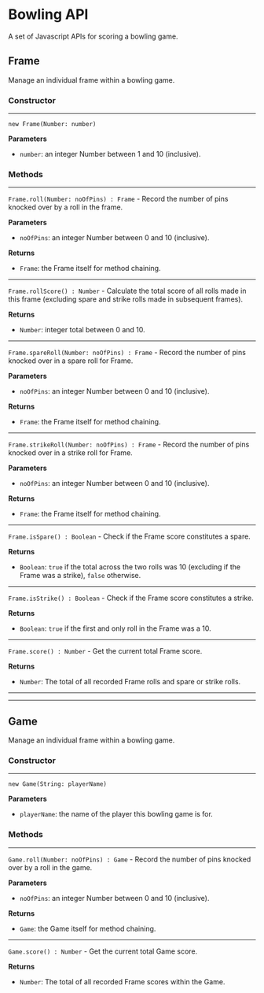 # Bowling API

A set of Javascript APIs for scoring a bowling game.

## Frame

Manage an individual frame within a bowling game.

### Constructor
---
`new Frame(Number: number)`

__Parameters__
- `number`: an integer Number between 1 and 10 (inclusive).

### Methods
---
`Frame.roll(Number: noOfPins) : Frame` - Record the number of pins knocked over by a roll in the frame.

__Parameters__
- `noOfPins`: an integer Number between 0 and 10 (inclusive).

__Returns__
- `Frame`: the Frame itself for method chaining.
---
`Frame.rollScore() : Number` - Calculate the total score of all rolls made in this frame (excluding spare and strike rolls made in subsequent frames).

__Returns__
- `Number`: integer total between 0 and 10.
---
`Frame.spareRoll(Number: noOfPins) : Frame` - Record the number of pins knocked over in a spare roll for Frame.

__Parameters__
- `noOfPins`: an integer Number between 0 and 10 (inclusive).

__Returns__
- `Frame`: the Frame itself for method chaining.
---
`Frame.strikeRoll(Number: noOfPins) : Frame` - Record the number of pins knocked over in a strike roll for Frame.

__Parameters__
- `noOfPins`: an integer Number between 0 and 10 (inclusive).

__Returns__
- `Frame`: the Frame itself for method chaining.
---
`Frame.isSpare() : Boolean` - Check if the Frame score constitutes a spare.

__Returns__
- `Boolean`: `true` if the total across the two rolls was 10 (excluding if the Frame was a strike), `false` otherwise.
---
`Frame.isStrike() : Boolean` - Check if the Frame score constitutes a strike.

__Returns__
- `Boolean`: `true` if the first and only roll in the Frame was a 10.
---
`Frame.score() : Number` - Get the current total Frame score.

__Returns__
- `Number`: The total of all recorded Frame rolls and spare or strike rolls.
---
---
## Game

Manage an individual frame within a bowling game.

### Constructor
---
`new Game(String: playerName)`

__Parameters__
- `playerName`: the name of the player this bowling game is for.

### Methods
---
`Game.roll(Number: noOfPins) : Game` - Record the number of pins knocked over by a roll in the game.

__Parameters__
- `noOfPins`: an integer Number between 0 and 10 (inclusive).

__Returns__
- `Game`: the Game itself for method chaining.
---
`Game.score() : Number` - Get the current total Game score.

__Returns__
- `Number`: The total of all recorded Frame scores within the Game.
